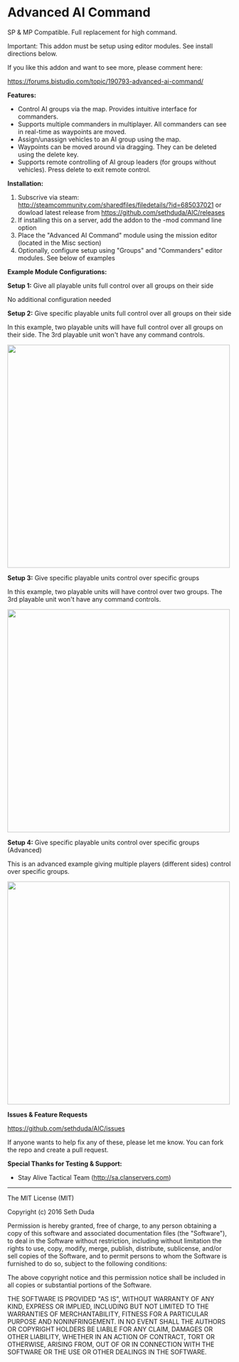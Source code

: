 # Advanced AI Command

SP & MP Compatible. Full replacement for high command.

Important: This addon must be setup using editor modules. See install directions below. 

If you like this addon and want to see more, please comment here:

https://forums.bistudio.com/topic/190793-advanced-ai-command/

**Features:**

 - Control AI groups via the map. Provides intuitive interface for commanders.
 - Supports multiple commanders in multiplayer. All commanders can see in real-time as waypoints are moved.
 - Assign/unassign vehicles to an AI group using the map.
 - Waypoints can be moved around via dragging. They can be deleted using the delete key.
 - Supports remote controlling of AI group leaders (for groups without vehicles). Press delete to exit remote control.

**Installation:**

1. Subscrive via steam: http://steamcommunity.com/sharedfiles/filedetails/?id=685037021 or dowload latest release from https://github.com/sethduda/AIC/releases
2. If installing this on a server, add the addon to the -mod command line option
3. Place the "Advanced AI Command" module using the mission editor (located in the Misc section)
4. Optionally, configure setup using "Groups" and "Commanders" editor modules. See below of examples

**Example Module Configurations:**

**Setup 1:** Give all playable units full control over all groups on their side

No additional configuration needed

**Setup 2:** Give specific playable units full control over all groups on their side

In this example, two playable units will have full control over all groups on their side. The 3rd playable unit won't have any command controls.

<img src="https://raw.githubusercontent.com/sethduda/AIC/master/moduleExample1.jpg" width="500">

**Setup 3:** Give specific playable units control over specific groups

In this example, two playable units will have control over two groups. The 3rd playable unit won't have any command controls.

<img src="https://raw.githubusercontent.com/sethduda/AIC/master/moduleExample3.jpg" width="500">

**Setup 4:** Give specific playable units control over specific groups (Advanced)

This is an advanced example giving multiple players (different sides) control over specific groups.

<img src="https://raw.githubusercontent.com/sethduda/AIC/master/moduleExample2.jpg" width="500">

**Issues & Feature Requests**

https://github.com/sethduda/AIC/issues 

If anyone wants to help fix any of these, please let me know. You can fork the repo and create a pull request. 

**Special Thanks for Testing & Support:**

- Stay Alive Tactical Team (http://sa.clanservers.com) 

---

The MIT License (MIT)

Copyright (c) 2016 Seth Duda

Permission is hereby granted, free of charge, to any person obtaining a copy of this software and associated documentation files (the "Software"), to deal in the Software without restriction, including without limitation the rights to use, copy, modify, merge, publish, distribute, sublicense, and/or sell copies of the Software, and to permit persons to whom the Software is furnished to do so, subject to the following conditions:

The above copyright notice and this permission notice shall be included in all copies or substantial portions of the Software.

THE SOFTWARE IS PROVIDED "AS IS", WITHOUT WARRANTY OF ANY KIND, EXPRESS OR IMPLIED, INCLUDING BUT NOT LIMITED TO THE WARRANTIES OF MERCHANTABILITY, FITNESS FOR A PARTICULAR PURPOSE AND NONINFRINGEMENT. IN NO EVENT SHALL THE AUTHORS OR COPYRIGHT HOLDERS BE LIABLE FOR ANY CLAIM, DAMAGES OR OTHER LIABILITY, WHETHER IN AN ACTION OF CONTRACT, TORT OR OTHERWISE, ARISING FROM, OUT OF OR IN CONNECTION WITH THE SOFTWARE OR THE USE OR OTHER DEALINGS IN THE SOFTWARE.
